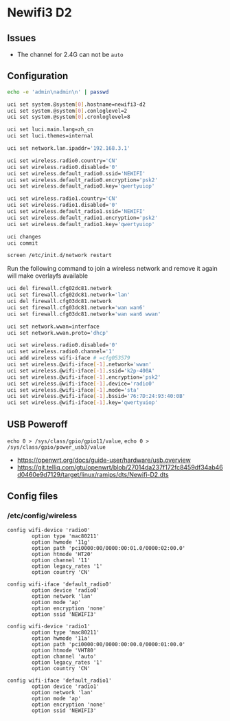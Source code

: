 # Newifi3 D2

## Issues

- The channel for 2.4G can not be `auto`

## Configuration

```bash
echo -e 'admin\nadmin\n' | passwd

uci set system.@system[0].hostname=newifi3-d2
uci set system.@system[0].conloglevel=2
uci set system.@system[0].cronloglevel=8

uci set luci.main.lang=zh_cn
uci set luci.themes=internal

uci set network.lan.ipaddr='192.168.3.1'

uci set wireless.radio0.country='CN'
uci set wireless.radio0.disabled='0'
uci set wireless.default_radio0.ssid='NEWIFI'
uci set wireless.default_radio0.encryption='psk2'
uci set wireless.default_radio0.key='qwertyuiop'

uci set wireless.radio1.country='CN'
uci set wireless.radio1.disabled='0'
uci set wireless.default_radio1.ssid='NEWIFI'
uci set wireless.default_radio1.encryption='psk2'
uci set wireless.default_radio1.key='qwertyuiop'

uci changes
uci commit

screen /etc/init.d/network restart
```

Run the following command to join a wireless network and remove it again will make overlayfs available

```bash
uci del firewall.cfg02dc81.network
uci set firewall.cfg02dc81.network='lan'
uci del firewall.cfg03dc81.network
uci set firewall.cfg03dc81.network='wan wan6'
uci set firewall.cfg03dc81.network='wan wan6 wwan'

uci set network.wwan=interface
uci set network.wwan.proto='dhcp'

uci set wireless.radio0.disabled='0'
uci set wireless.radio0.channel='1'
uci add wireless wifi-iface # =cfg053579
uci set wireless.@wifi-iface[-1].network='wwan'
uci set wireless.@wifi-iface[-1].ssid='k2p-400A'
uci set wireless.@wifi-iface[-1].encryption='psk2'
uci set wireless.@wifi-iface[-1].device='radio0'
uci set wireless.@wifi-iface[-1].mode='sta'
uci set wireless.@wifi-iface[-1].bssid='76:7D:24:93:40:0B'
uci set wireless.@wifi-iface[-1].key='qwertyuiop'
```

## USB Poweroff

`echo 0 > /sys/class/gpio/gpio11/value`, `echo 0 > /sys/class/gpio/power_usb3/value`

- <https://openwrt.org/docs/guide-user/hardware/usb.overview>
- <https://git.telliq.com/gtu/openwrt/blob/27014da237f172fc8459df34ab46d0460e9d7129/target/linux/ramips/dts/Newifi-D2.dts>

## Config files

### /etc/config/wireless

```text
config wifi-device 'radio0'
        option type 'mac80211'
        option hwmode '11g'
        option path 'pci0000:00/0000:00:01.0/0000:02:00.0'
        option htmode 'HT20'
        option channel '11'
        option legacy_rates '1'
        option country 'CN'

config wifi-iface 'default_radio0'
        option device 'radio0'
        option network 'lan'
        option mode 'ap'
        option encryption 'none'
        option ssid 'NEWIFI3'

config wifi-device 'radio1'
        option type 'mac80211'
        option hwmode '11a'
        option path 'pci0000:00/0000:00:00.0/0000:01:00.0'
        option htmode 'VHT80'
        option channel 'auto'
        option legacy_rates '1'
        option country 'CN'

config wifi-iface 'default_radio1'
        option device 'radio1'
        option network 'lan'
        option mode 'ap'
        option encryption 'none'
        option ssid 'NEWIFI3'
```
